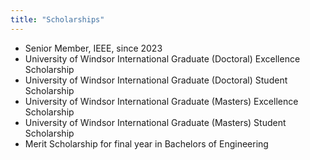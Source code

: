 ```yaml
---
title: "Scholarships"
---
```

* Senior Member, IEEE, since 2023
* University of Windsor International Graduate (Doctoral) Excellence Scholarship
* University of Windsor International Graduate (Doctoral) Student Scholarship
* University of Windsor International Graduate (Masters) Excellence Scholarship
* University of Windsor International Graduate (Masters) Student Scholarship
* Merit Scholarship for final year in Bachelors of Engineering

